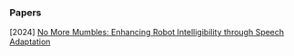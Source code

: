### Papers

[2024] [No More Mumbles: Enhancing Robot Intelligibility through Speech Adaptation](https://arxiv.org/abs/2405.09708)
